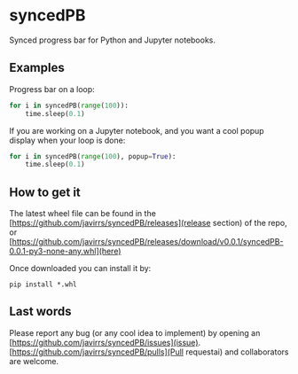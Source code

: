 # syncedPB
Synced progress bar for Python and Jupyter notebooks.


## Examples

Progress bar on a loop:

```python
for i in syncedPB(range(100)):
    time.sleep(0.1)
```

If you are working on a Jupyter notebook, and you want a cool popup display when your loop is done:

```python
for i in syncedPB(range(100), popup=True):
    time.sleep(0.1)
```

## How to get it

The latest wheel file can be found in the [https://github.com/javirrs/syncedPB/releases](release section) of the repo, or [https://github.com/javirrs/syncedPB/releases/download/v0.0.1/syncedPB-0.0.1-py3-none-any.whl](here)

Once downloaded you can install it by:

```
pip install *.whl
```

## Last words

Please report any bug (or any cool idea to implement) by opening an [https://github.com/javirrs/syncedPB/issues](issue). [https://github.com/javirrs/syncedPB/pulls](Pull requestai) and collaborators are welcome.
